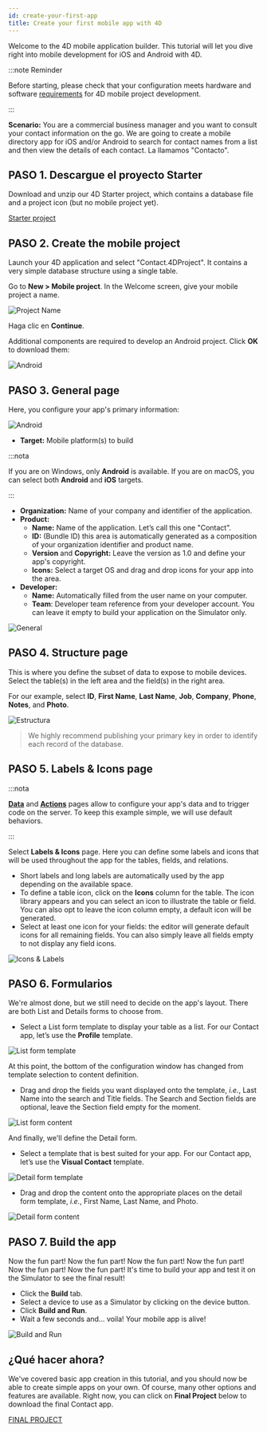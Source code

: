 ```yaml
---
id: create-your-first-app
title: Create your first mobile app with 4D
---
```



Welcome to the 4D mobile application builder. This tutorial will let you dive right into mobile development for iOS and Android with 4D.

:::note Reminder

Before starting, please check that your configuration meets hardware and software [requirements](../getting-started/requirements.md) for 4D mobile project development.

:::


**Scenario:** You are a commercial business manager and you want to consult your contact information on the go. We are going to create a mobile directory app for iOS and/or Android to search for contact names from a list and then view the details of each contact. La llamamos "Contacto".



## PASO 1. Descargue el proyecto Starter

Download and unzip our 4D Starter project, which contains a database file and a project icon (but no mobile project yet).

<div className="center-button">
<a className="button button--primary" href="https://github.com/4d-go-mobile/tutorial-ContactApp/archive/acbb699c3c9d9edd3a8bbb715e87c17140b7e15f.zip">Starter project</a>
</div>

## PASO 2. Create the mobile project

Launch your 4D application and select "Contact.4DProject". It contains a very simple database structure using a single table.

Go to **New > Mobile project**. In the Welcome screen, give your mobile project a name.


![Project Name](img/new-project.png)

Haga clic en **Continue**.

Additional components are required to develop an Android project. Click **OK** to download them:

![Android](img/install-android.png)




## PASO 3. General page

Here, you configure your app's primary information:

![Android](img/main-page.png)

* **Target:** Mobile platform(s) to build

:::nota

If you are on Windows, only **Android** is available. If you are on macOS, you can select both **Android** and **iOS** targets.

:::


* **Organization:** Name of your company and identifier of the application.
* **Product:**
    * **Name:** Name of the application. Let’s call this one "Contact".
    * **ID:** (Bundle ID) this area is automatically generated as a composition of your organization identifier and product name.
    * **Version** and **Copyright:** Leave the version as 1.0 and define your app's copyright.
    * **Icons:** Select a target OS and drag and drop icons for your app into the area.
* **Developer:**
    - **Name:** Automatically filled from the user name on your computer.
    - **Team**: Developer team reference from your developer account. You can leave it empty to build your application on the Simulator only.

![General](img/Contact-app-general-section-4D-for-iOS.png)

## PASO 4. Structure page

This is where you define the subset of data to expose to mobile devices. Select the table(s) in the left area and the field(s) in the right area.

For our example, select **ID**, **First Name**, **Last Name**, **Job**, **Company**, **Phone**, **Notes**, and **Photo**.

![Estructura](img/Contact-app-structure-section-4D-for-iOS.png)

> We highly recommend publishing your primary key in order to identify each record of the database.


## PASO 5. Labels & Icons page

:::nota

[**Data**](project-definition/data.md) and [**Actions**](project-definition/actions.md) pages allow to configure your app's data and to trigger code on the server. To keep this example simple, we will use default behaviors.

:::

Select **Labels & Icons** page. Here you can define some labels and icons that will be used throughout the app for the tables, fields, and relations.

* Short labels and long labels are automatically used by the app depending on the available space.
* To define a table icon, click on the **Icons** column for the table. The icon library appears and you can select an icon to illustrate the table or field. You can also opt to leave the icon column empty, a default icon will be generated.
* Select at least one icon for your fields: the editor will generate default icons for all remaining fields. You can also simply leave all fields empty to not display any field icons.

![Icons & Labels](img/Contact-app-icons-labels-section-4D-for-iOS.png)


## PASO 6. Formularios

We're almost done, but we still need to decide on the app's layout. There are both List and Details forms to choose from.

* Select a List form template to display your table as a list. For our Contact app, let’s use the **Profile** template.

![List form template](img/ListformTemplate-form-section-4D-for-iOS.png)

At this point, the bottom of the configuration window has changed from template selection to content definition.

* Drag and drop the fields you want displayed onto the template, <i>i.e.</i>, Last Name into the search and Title fields. The Search and Section fields are optional, leave the Section field empty for the moment.

![List form content](img/ListformContent-form-section-4D-for-iOS.png)

And finally, we'll define the Detail form.

* Select a template that is best suited for your app. For our Contact app, let’s use the **Visual Contact** template.

![Detail form template](img/DetailformTemplate-form-section-4D-for-iOS.png)


* Drag and drop the content onto the appropriate places on the detail form template, <i>i.e.</i>, First Name, Last Name, and Photo.

![Detail form content](img/DetailformContent-form-section-4D-for-iOS.png)

## PASO 7. Build the app

Now the fun part! Now the fun part! Now the fun part! Now the fun part! Now the fun part! Now the fun part! It's time to build your app and test it on the Simulator to see the final result!

* Click the **Build** tab.
* Select a device to use as a Simulator by clicking on the device button.
* Click  **Build and Run**.
* Wait a few seconds and... voila! Your mobile app is alive!

![Build and Run](img/Build-the-app-simulator.png)

## ¿Qué hacer ahora?

We've covered basic app creation in this tutorial, and you should now be able to create simple apps on your own. Of course, many other options and features are available. Right now, you can click on **Final Project** below to download the final Contact app.

<div>
<a className="button button--primary"
href="https://github.com/4d-go-mobile/tutorial-ContactApp/releases/latest/download/tutorial-ContactApp.zip">FINAL PROJECT</a>
</div>
